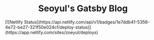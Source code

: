 <h1 align="center">
  Seoyul's Gatsby Blog
</h1>
[![Netlify Status](https://api.netlify.com/api/v1/badges/1e7ddb41-5356-4e72-be27-321f50e024cf/deploy-status)](https://app.netlify.com/sites/zoeyul/deploys)
